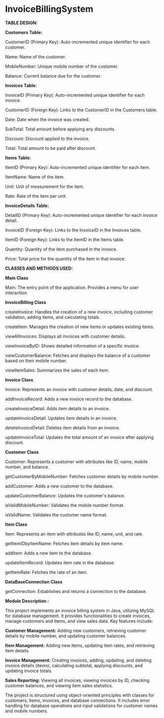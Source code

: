 # InvoiceBillingSystem

**TABLE DESIGN:**


**Customers Table:**

CustomerID (Primary Key): Auto-incremented unique identifier for each customer.

Name: Name of the customer.

MobileNumber: Unique mobile number of the customer.

Balance: Current balance due for the customer.


**Invoices Table:**

InvoiceID (Primary Key): Auto-incremented unique identifier for each invoice.

CustomerID (Foreign Key): Links to the CustomerID in the Customers table.

Date: Date when the invoice was created.

SubTotal: Total amount before applying any discounts.

Discount: Discount applied to the invoice.

Total: Total amount to be paid after discount.


**Items Table:**

ItemID (Primary Key): Auto-incremented unique identifier for each item.

ItemName: Name of the item.

Unit: Unit of measurement for the item.

Rate: Rate of the item per unit.


**InvoiceDetails Table:**

DetailID (Primary Key): Auto-incremented unique identifier for each invoice detail.

InvoiceID (Foreign Key): Links to the InvoiceID in the Invoices table.

ItemID (Foreign Key): Links to the ItemID in the Items table.

Quantity: Quantity of the item purchased in the invoice.

Price: Total price for the quantity of the item in that invoice.


**CLASSES AND METHODS USED:**

**Main Class**

Main: The entry point of the application. Provides a menu for user interaction.

**InvoiceBilling Class**

createInvoice: Handles the creation of a new invoice, including customer validation, adding items, and calculating totals.

createItem: Manages the creation of new items or updates existing items.

viewAllInvoices: Displays all invoices with customer details.

viewInvoiceByID: Shows detailed information of a specific invoice.

viewCustomerBalance: Fetches and displays the balance of a customer based on their mobile number.

viewItemSales: Summarizes the sales of each item.

**Invoice Class**

Invoice: Represents an invoice with customer details, date, and discount.

addInvoiceRecord: Adds a new invoice record to the database.

createInvoiceDetail: Adds item details to an invoice.

updateInvoiceDetail: Updates item details in an invoice.

deleteInvoiceDetail: Deletes item details from an invoice.

updateInvoiceTotal: Updates the total amount of an invoice after applying discount.


**Customer Class**

Customer: Represents a customer with attributes like ID, name, mobile number, and balance.

getCustomerByMobileNumber: Fetches customer details by mobile number.

addCustomer: Adds a new customer to the database.

updateCustomerBalance: Updates the customer's balance.

isValidMobileNumber: Validates the mobile number format.

isValidName: Validates the customer name format.

**Item Class**

Item: Represents an item with attributes like ID, name, unit, and rate.

getItemIDbyItemName: Fetches item details by item name.

addItem: Adds a new item to the database.

updateItemRecord: Updates item rate in the database.

getItemRate: Fetches the rate of an item.

**DataBaseConnection Class**

getConnection: Establishes and returns a connection to the database.



**Module Description :**

This project implements an invoice billing system in Java, utilizing MySQL for database management. It provides functionalities to create invoices, manage customers and items, and view sales data. Key features include:

**Customer Management:** Adding new customers, retrieving customer details by mobile number, and updating customer balances.

**Item Management:** Adding new items, updating item rates, and retrieving item details.

**Invoice Management:** Creating invoices, adding, updating, and deleting invoice details (items), calculating subtotal, applying discounts, and updating invoice totals.

**Sales Reporting:** Viewing all invoices, viewing invoices by ID, checking customer balances, and viewing item sales statistics.

The project is structured using object-oriented principles with classes for customers, items, invoices, and database connections. It includes error handling for database operations and input validations for customer names and mobile numbers.
			

